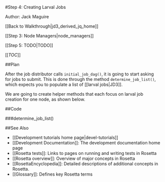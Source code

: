 #Step 4: Creating Larval Jobs

Author: Jack Maguire

[[Back to Walkthrough|jd3_derived_jq_home]]

[[Step 3: Node Managers|node_managers]]

[[Step 5: TODO|TODO]]

[[_TOC_]]

##Plan

After the job distributor calls `initial_job_dag()`, it is going to start asking for jobs to submit.
This is done through the method `determine_job_list()`, which expects you to populate a list of [[larval jobs|JD3]].

We are going to create helper methods that each focus on larval job creation for one node, as shown below.

##Code

###determine_job_list()

##See Also

* [[Development tutorials home page|devel-tutorials]]
* [[Development Documentation]]: The development documentation home page
* [[Rosetta tests]]: Links to pages on running and writing tests in Rosetta
* [[Rosetta overview]]: Overview of major concepts in Rosetta
* [[RosettaEncyclopedia]]: Detailed descriptions of additional concepts in Rosetta.
* [[Glossary]]: Defines key Rosetta terms
